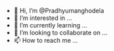 - 👋 Hi, I’m @Pradhyumanghodela
- 👀 I’m interested in ...
- 🌱 I’m currently learning ...
- 💞️ I’m looking to collaborate on ...
- 📫 How to reach me ...

<!---
Pradhyumanghodela/Pradhyumanghodela is a ✨ special ✨ repository because its `README.md` (this file) appears on your GitHub profile.
You can click the Preview link to take a look at your changes.
--->

